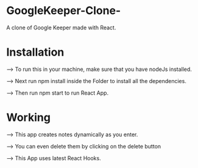 # GoogleKeeper-Clone-

A clone of Google Keeper made with React.

# Installation
--> To run this in your machine, make sure that you have nodeJs installed.

--> Next run npm install inside the Folder to install all the dependencies.

--> Then run npm start to run React App.

# Working

--> This app creates notes dynamically as you enter.

--> You can even delete them by clicking on the delete button

--> This App uses latest React Hooks.



